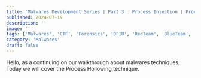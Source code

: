 ```yaml
---
title: 'Malwares Development Series | Part 3 : Process Injection | Process Hollowing'
published: 2024-07-19
description: ''
image: ''
tags: ['Malwares', 'CTF', 'Forensics', 'DFIR', 'RedTeam', 'BlueTeam', 'APT', 'Threat Hunting']
category: 'Malwares'
draft: false 
---
```


Hello, as a continuing on our walkthrough about malwares techniques, Today we will cover the Process Hollowing technique.



